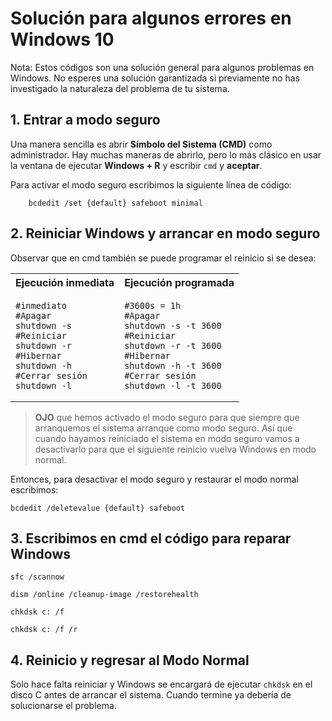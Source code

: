 # Solución para algunos errores en Windows 10

Nota: Estos códigos son una solución general para algunos problemas en Windows. No esperes una solución garantizada si previamente no has investigado la naturaleza del problema de tu sistema.

## 1. Entrar a modo seguro

Una manera sencilla es abrir **Símbolo del Sistema (CMD)** como administrador. Hay muchas maneras de abrirlo, pero lo más clásico en usar la ventana de ejecutar **Windows + R** y escribir `cmd` y **aceptar**.

Para activar el modo seguro escribimos la siguiente línea de código:

```shell
    bcdedit /set {default} safeboot minimal
```

## 2. Reiniciar Windows y arrancar en modo seguro

Observar que en cmd también se puede programar el reinicio si se desea:

<table>
   <tr>
   <th> Ejecución inmediata </th>
   <th> Ejecución programada </th>
   </tr>
   <tr>
   <td>

```shell
#inmediato
#Apagar
shutdown -s
#Reiniciar
shutdown -r
#Hibernar
shutdown -h
#Cerrar sesión
shutdown -l
```

</td>
<td>

```shell
#3600s = 1h
#Apagar
shutdown -s -t 3600
#Reiniciar
shutdown -r -t 3600
#Hibernar
shutdown -h -t 3600
#Cerrar sesión
shutdown -l -t 3600
```

</td>
</tr>
</table>

> **OJO** que hemos activado el modo seguro para que siempre que arranquemos el sistema arranque como modo seguro. Así que cuando hayamos reiniciado el sistema en modo seguro vamos a desactivarlo para que el siguiente reinicio vuelva Windows en modo normal.

Entonces, para desactivar el modo seguro y restaurar el modo normal escribimos:

```shell
bcdedit /deletevalue {default} safeboot
```

## 3. Escribimos en cmd el código para reparar Windows

```shell
sfc /scannow

dism /online /cleanup-image /restorehealth

chkdsk c: /f

chkdsk c: /f /r
```

## 4. Reinicio y regresar al Modo Normal

Solo hace falta reiniciar y Windows se encargará de ejecutar `chkdsk` en el disco C antes de arrancar el sistema. Cuando termine ya debería de solucionarse el problema.

